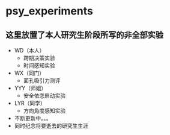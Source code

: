 # psy_experiments
## 这里放置了本人研究生阶段所写的非全部实验
- WD（本人）
    - 跨期决策实验
    - 时间感知实验
- WX（同门）
    - 面孔吸引力测评
- YYY（师姐）
    - 安全依恋启动实验
- LYR（同学）
    - 方向角度感知实验
- 不断更新中。。。
- 同时纪念将要逝去的研究生生涯
